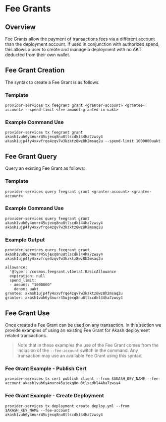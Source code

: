 # Fee Grants

## Overview

Fee Grants allow the payment of transactions fees via a different account than the deployment account.  If used in conjunction with authorized spend, this allows a user to create and manage a deployment with no AKT deducted from their own wallet.

## Fee Grant Creation

The syntax to create a Fee Grant is as follows.

### Template

```
provider-services tx feegrant grant <granter-account> <grantee-account> --spend-limit <fee-amount-granted-in-uakt>
```

### Example Command Use

```
provider-services tx feegrant grant akash1vuh6y4nurr45ujexq8nu8tlscdkl44ha7zwsy4 akash1ujp4fy4xxvfrqe4zqv7w3kzktz8wz8h2msaq2u --spend-limit 1000000uakt
```

## Fee Grant Query

Query an existing Fee Grant as follows:

### Template

```
provider-services query feegrant grant <granter-account> <grantee-account>
```

### Example Command Use

```
provider-services query feegrant grant akash1vuh6y4nurr45ujexq8nu8tlscdkl44ha7zwsy4 akash1ujp4fy4xxvfrqe4zqv7w3kzktz8wz8h2msaq2u
```

### Example Output

```
provider-services query feegrant grant akash1vuh6y4nurr45ujexq8nu8tlscdkl44ha7zwsy4 akash1ujp4fy4xxvfrqe4zqv7w3kzktz8wz8h2msaq2u

allowance:
  '@type': /cosmos.feegrant.v1beta1.BasicAllowance
  expiration: null
  spend_limit:
  - amount: "1000000"
    denom: uakt
grantee: akash1ujp4fy4xxvfrqe4zqv7w3kzktz8wz8h2msaq2u
granter: akash1vuh6y4nurr45ujexq8nu8tlscdkl44ha7zwsy4
```

## Fee Grant Use

Once created a Fee Grant can be used on any transaction.  In this section we provide examples of using an existing Fee Grant for Akash deployment related transactions.

> Note that in these examples the use of the Fee Grant comes from the inclusion of the  `--fee-account` switch in the command.  Any transaction may use an available Fee Grant using this syntax.

### Fee Grant Example - Publish Cert

```
provider-services tx cert publish client --from $AKASH_KEY_NAME --fee-account akash1vuh6y4nurr45ujexq8nu8tlscdkl44ha7zwsy4
```

### Fee Grant Example - Create Deployment

```
provider-services tx deployment create deploy.yml --from $AKASH_KEY_NAME --fee-account akash1vuh6y4nurr45ujexq8nu8tlscdkl44ha7zwsy4
```
